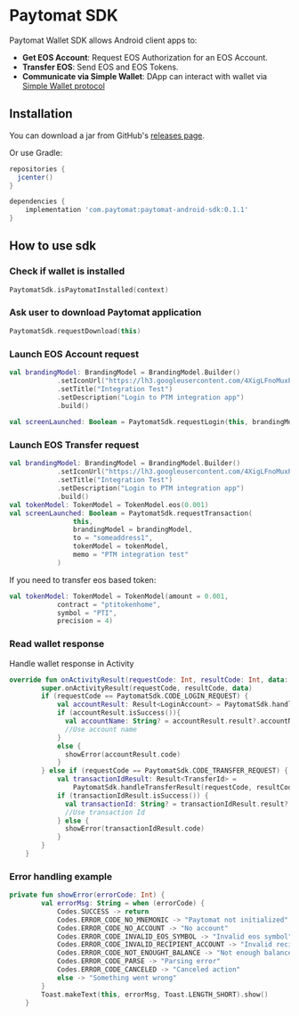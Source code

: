 Paytomat SDK   
==============
Paytomat Wallet SDK allows Android client apps to:

- **Get EOS Account**: Request EOS Authorization for an EOS Account.
- **Transfer EOS**: Send EOS and EOS Tokens.
- **Communicate via Simple Wallet**: DApp can interact with wallet via [Simple Wallet protocol](https://github.com/southex/SimpleWallet/blob/master/README_en.md)
 
## Installation
You can download a jar from GitHub's [releases page](https://github.com/paytomat/Paytomat-Android-SDK/releases).

Or use Gradle:
```groovy
repositories {
  jcenter()
}

dependencies {
	implementation 'com.paytomat:paytomat-android-sdk:0.1.1'
}
```

## How to use sdk

### Check if wallet is installed
```kotlin
PaytomatSdk.isPaytomatInstalled(context)
```

### Ask user to download Paytomat application
```kotlin
PaytomatSdk.requestDownload(this)
```

### Launch EOS Account request
```kotlin
val brandingModel: BrandingModel = BrandingModel.Builder()
            .setIconUrl("https://lh3.googleusercontent.com/4XigLFnoMuxPShHKPUdehtqBdKRe48nbYbFtpIroMUZZqcF-Bt1-UqpEL9ioOSc1-lfC=s360")
            .setTitle("Integration Test")
            .setDescription("Login to PTM integration app")
            .build()
            
val screenLaunched: Boolean = PaytomatSdk.requestLogin(this, brandingModel)
```

### Launch EOS Transfer request
```kotlin
val brandingModel: BrandingModel = BrandingModel.Builder()
            .setIconUrl("https://lh3.googleusercontent.com/4XigLFnoMuxPShHKPUdehtqBdKRe48nbYbFtpIroMUZZqcF-Bt1-UqpEL9ioOSc1-lfC=s360")
            .setTitle("Integration Test")
            .setDescription("Login to PTM integration app")
            .build()
val tokenModel: TokenModel = TokenModel.eos(0.001)
val screenLaunched: Boolean = PaytomatSdk.requestTransaction(
                this,
                brandingModel = brandingModel,
                to = "someaddress1",
                tokenModel = tokenModel,
                memo = "PTM integration test"
            )
```
If you need to transfer eos based token:
```kotlin
val tokenModel: TokenModel = TokenModel(amount = 0.001,
            contract = "ptitokenhome",
            symbol = "PTI",
            precision = 4)
```
### Read wallet response 
Handle wallet response in Activity
```kotlin
override fun onActivityResult(requestCode: Int, resultCode: Int, data: Intent?) {
        super.onActivityResult(requestCode, resultCode, data)
        if (requestCode == PaytomatSdk.CODE_LOGIN_REQUEST) {
            val accountResult: Result<LoginAccount> = PaytomatSdk.handleLoginResult(requestCode, resultCode, data)
            if (accountResult.isSuccess()){
              val accountName: String? = accountResult.result?.accountName
              //Use account name
            }
            else {
              showError(accountResult.code)
            }
        } else if (requestCode == PaytomatSdk.CODE_TRANSFER_REQUEST) {
            val transactionIdResult: Result<TransferId> =
                PaytomatSdk.handleTransferResult(requestCode, resultCode, data)
            if (transactionIdResult.isSuccess()) {
              val transactionId: String? = transactionIdResult.result?.transactionId
              //Use transaction Id
            } else {
              showError(transactionIdResult.code)
            }
        }
    }
```
### Error handling example
```kotlin
private fun showError(errorCode: Int) {
        val errorMsg: String = when (errorCode) {
            Codes.SUCCESS -> return
            Codes.ERROR_CODE_NO_MNEMONIC -> "Paytomat not initialized"
            Codes.ERROR_CODE_NO_ACCOUNT -> "No account"
            Codes.ERROR_CODE_INVALID_EOS_SYMBOL -> "Invalid eos symbol"
            Codes.ERROR_CODE_INVALID_RECIPIENT_ACCOUNT -> "Invalid recipient address"
            Codes.ERROR_CODE_NOT_ENOUGHT_BALANCE -> "Not enough balance"
            Codes.ERROR_CODE_PARSE -> "Parsing error"
            Codes.ERROR_CODE_CANCELED -> "Canceled action"
            else -> "Something went wrong"
        }
        Toast.makeText(this, errorMsg, Toast.LENGTH_SHORT).show()
    }
```
